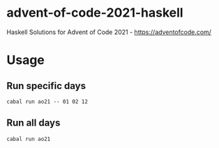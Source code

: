 # advent-of-code-2021-haskell
Haskell Solutions for Advent of Code 2021 - https://adventofcode.com/

# Usage

## Run specific days
```
cabal run ao21 -- 01 02 12
```

## Run all days

```
cabal run ao21
```
